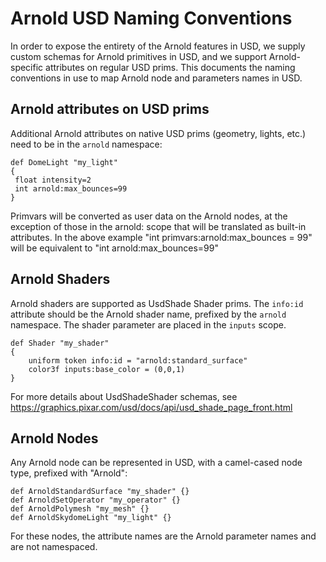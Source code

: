 Arnold USD Naming Conventions
=======================

In order to expose the entirety of the Arnold features in USD, we supply custom schemas for Arnold primitives in USD, and we support Arnold-specific attributes on regular USD prims. This documents the naming conventions in use to map Arnold node and parameters names in USD.

## Arnold attributes on USD prims

Additional Arnold attributes on native USD prims (geometry, lights, etc.) need to be in the `arnold` namespace:

```
def DomeLight "my_light"
{
 float intensity=2
 int arnold:max_bounces=99
}
```

Primvars will be converted as user data on the Arnold nodes, at the exception of those in the arnold: scope that will be translated as built-in attributes. 
In the above example "int primvars:arnold:max_bounces = 99" will be equivalent to "int arnold:max_bounces=99"


## Arnold Shaders

Arnold shaders are supported as UsdShade Shader prims. The `info:id` attribute should be the Arnold shader name, prefixed by the `arnold` namespace. The shader parameter are placed in the `inputs` scope.

```
def Shader "my_shader"
{
    uniform token info:id = "arnold:standard_surface"
    color3f inputs:base_color = (0,0,1)
}
```

For more details about UsdShadeShader schemas, see https://graphics.pixar.com/usd/docs/api/usd_shade_page_front.html

## Arnold Nodes

Any Arnold node can be represented in USD, with a camel-cased node type, prefixed with "Arnold":

```
def ArnoldStandardSurface "my_shader" {}
def ArnoldSetOperator "my_operator" {}
def ArnoldPolymesh "my_mesh" {}
def ArnoldSkydomeLight "my_light" {}
```

For these nodes, the attribute names are the Arnold parameter names and are not namespaced.